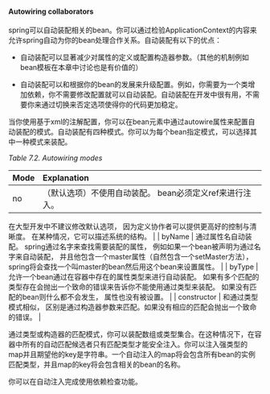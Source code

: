 #### Autowiring collaborators

spring可以自动装配相关的bean。你可以通过检验ApplicationContext的内容来允许spring自动为你的bean处理合作关系。自动装配有以下的优点：

* 自动装配可以显著减少对属性的定义或配置构造器参数。（其他的机制例如bean模板在本章中讨论也是有价值的）

* 自动装配可以和根据你的bean的发展来升级配置。例如，你需要为一个类增加依赖，你不需要修改配置就可以自动装配。自动装配在开发中很有用，不需要你来通过切换来否定选项使得你的代码更加稳定。

当你使用基于xml的注解配置，你可以在bean元素中通过autowire属性来配置自动装配的模式。自动装配有四种模式。你可以为每个bean指定模式，可以选择其中一种模式来装配。

_Table 7.2. Autowiring modes_

| Mode | Explanation |
| :--- | :--- |
| no | （默认选项）不使用自动装配。 bean必须定义ref来进行注入。 

在大型开发中不建议修改默认选项， 因为定义协作者可以提供更高好的控制与清晰度。 在某种情况，它可以描述系统的结构。 |
| byName | 通过属性名自动装配。 spring通过名字来查找需要装配的属性， 例如如果一个bean被声明为通过名字来自动装配， 并且他包含一个master属性（自然包含一个setMaster方法）， spring将会查找一个叫master的bean然后用这个bean来设置属性。 |
| byType | 允许一个bean通过在容器中存在的属性类型来进行自动装配。 如果有多个匹配的类型存在会抛出一个致命的错误来告诉你不能使用通过类型来装配。 如果没有匹配的bean则什么都不会发生， 属性也没有被设置。 |
| constructor | 和通过类型模式相似， 区别是通过构造器参数来匹配。如果没有相应的匹配会抛出一个致命的错误。 |

通过类型或构造器的匹配模式，你可以装配数组或类型集合。在这种情况下，在容器中所有的自动匹配候选者只有匹配类型才能安全注入。你可以注入强类型的map并且期望他的key是字符串。一个自动注入的map将会包含所有bean的实例匹配类型，并且map的key将会包含相关的bean的名称。

你可以在自动注入完成使用依赖检查功能。
